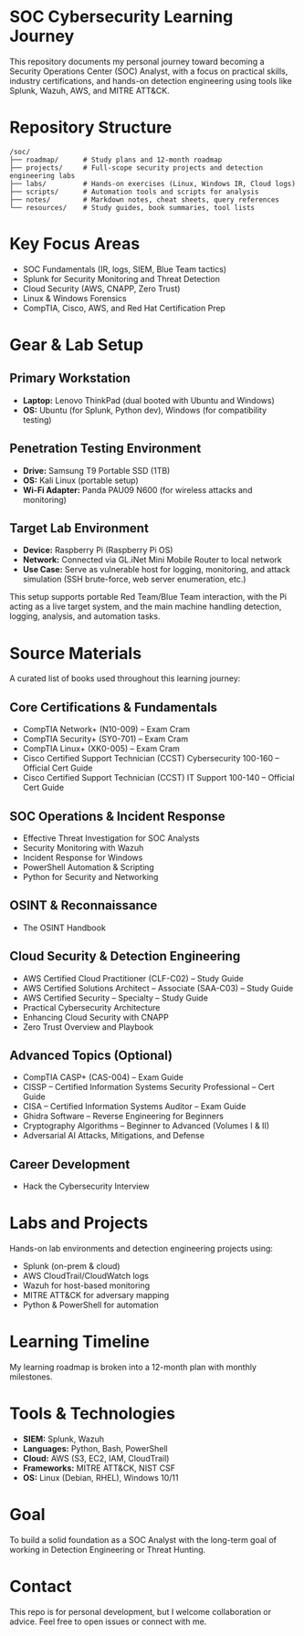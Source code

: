 # SOC Cybersecurity Learning Journey

This repository documents my personal journey toward becoming a Security Operations Center (SOC) Analyst, with a focus on practical skills, industry certifications, and hands-on detection engineering using tools like Splunk, Wazuh, AWS, and MITRE ATT&CK.

# Repository Structure

```
/soc/
├── roadmap/      # Study plans and 12-month roadmap
├── projects/     # Full-scope security projects and detection engineering labs
├── labs/         # Hands-on exercises (Linux, Windows IR, Cloud logs)
├── scripts/      # Automation tools and scripts for analysis
├── notes/        # Markdown notes, cheat sheets, query references
└── resources/    # Study guides, book summaries, tool lists
```

# Key Focus Areas

- SOC Fundamentals (IR, logs, SIEM, Blue Team tactics)
- Splunk for Security Monitoring and Threat Detection
- Cloud Security (AWS, CNAPP, Zero Trust)
- Linux & Windows Forensics
- CompTIA, Cisco, AWS, and Red Hat Certification Prep

# Gear & Lab Setup

## Primary Workstation
- **Laptop:** Lenovo ThinkPad (dual booted with Ubuntu and Windows)
- **OS:** Ubuntu (for Splunk, Python dev), Windows (for compatibility testing)

## Penetration Testing Environment
- **Drive:** Samsung T9 Portable SSD (1TB)
- **OS:** Kali Linux (portable setup)
- **Wi-Fi Adapter:** Panda PAU09 N600 (for wireless attacks and monitoring)

## Target Lab Environment
- **Device:** Raspberry Pi (Raspberry Pi OS)
- **Network:** Connected via GL.iNet Mini Mobile Router to local network
- **Use Case:** Serve as vulnerable host for logging, monitoring, and attack simulation (SSH brute-force, web server enumeration, etc.)

This setup supports portable Red Team/Blue Team interaction, with the Pi acting as a live target system, and the main machine handling detection, logging, analysis, and automation tasks.

# Source Materials

A curated list of books used throughout this learning journey:

## Core Certifications & Fundamentals
- CompTIA Network+ (N10-009) – Exam Cram
- CompTIA Security+ (SY0-701) – Exam Cram
- CompTIA Linux+ (XK0-005) – Exam Cram
- Cisco Certified Support Technician (CCST) Cybersecurity 100-160 – Official Cert Guide
- Cisco Certified Support Technician (CCST) IT Support 100-140 – Official Cert Guide

## SOC Operations & Incident Response
- Effective Threat Investigation for SOC Analysts
- Security Monitoring with Wazuh
- Incident Response for Windows
- PowerShell Automation & Scripting
- Python for Security and Networking

## OSINT & Reconnaissance
- The OSINT Handbook

## Cloud Security & Detection Engineering
- AWS Certified Cloud Practitioner (CLF-C02) – Study Guide
- AWS Certified Solutions Architect – Associate (SAA-C03) – Study Guide
- AWS Certified Security – Specialty – Study Guide
- Practical Cybersecurity Architecture
- Enhancing Cloud Security with CNAPP
- Zero Trust Overview and Playbook

## Advanced Topics (Optional)
- CompTIA CASP+ (CAS-004) – Exam Guide
- CISSP – Certified Information Systems Security Professional – Cert Guide
- CISA – Certified Information Systems Auditor – Exam Guide
- Ghidra Software – Reverse Engineering for Beginners
- Cryptography Algorithms – Beginner to Advanced (Volumes I & II)
- Adversarial AI Attacks, Mitigations, and Defense

## Career Development
- Hack the Cybersecurity Interview

# Labs and Projects

Hands-on lab environments and detection engineering projects using:
- Splunk (on-prem & cloud)
- AWS CloudTrail/CloudWatch logs
- Wazuh for host-based monitoring
- MITRE ATT&CK for adversary mapping
- Python & PowerShell for automation

# Learning Timeline

My learning roadmap is broken into a 12-month plan with monthly milestones.

# Tools & Technologies

- **SIEM:** Splunk, Wazuh
- **Languages:** Python, Bash, PowerShell
- **Cloud:** AWS (S3, EC2, IAM, CloudTrail)
- **Frameworks:** MITRE ATT&CK, NIST CSF
- **OS:** Linux (Debian, RHEL), Windows 10/11

# Goal

To build a solid foundation as a SOC Analyst with the long-term goal of working in Detection Engineering or Threat Hunting.

# Contact

This repo is for personal development, but I welcome collaboration or advice. Feel free to open issues or connect with me.